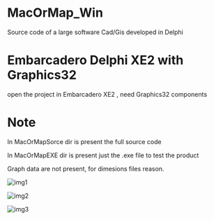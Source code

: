 # MacOrMap_Win
Source code of a large software Cad/Gis developed in Delphi


# Embarcadero Delphi XE2 with Graphics32
open the project in Embarcadero XE2 , need Graphics32 components

# Note
In MacOrMapSorce dir is present the full source code

In MacOrMapEXE dir is present just the .exe file to test the product

Graph data are not present, for dimesions files reason.

![img1](https://user-images.githubusercontent.com/31183408/34099635-560e6ee8-e3e0-11e7-9615-950d0be4a95c.png)

![img2](https://user-images.githubusercontent.com/31183408/34099647-600733c6-e3e0-11e7-8fdc-c36a03a55202.png)

![img3](https://user-images.githubusercontent.com/31183408/34099654-639ac282-e3e0-11e7-8d37-d7788e817506.png)


